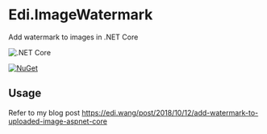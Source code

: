 # Edi.ImageWatermark
Add watermark to images in .NET Core

![.NET Core](https://github.com/EdiWang/Edi.ImageWatermark/workflows/.NET%20Core/badge.svg)

[![NuGet][main-nuget-badge]][main-nuget]

[main-nuget]: https://www.nuget.org/packages/Edi.ImageWatermark/
[main-nuget-badge]: https://img.shields.io/nuget/v/Edi.ImageWatermark.svg?style=flat-square&label=nuget

## Usage

Refer to my blog post https://edi.wang/post/2018/10/12/add-watermark-to-uploaded-image-aspnet-core 
